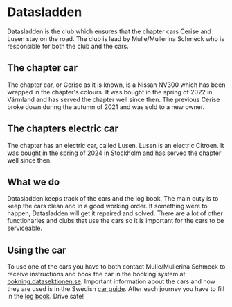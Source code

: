 # Datasladden
Datasladden is the club which ensures that the chapter cars Cerise and Lusen stay on the road. The club is lead by Mulle/Mullerina Schmeck who is responsible for both the club and the cars.

## The chapter car
The chapter car, or Cerise as it is known, is a Nissan NV300 which has been wrapped in the chapter's colours. It was bought in the spring of 2022 in Värmland and has served the chapter well since then. The previous Cerise broke down during the autumn of 2021 and was sold to a new owner.

## The chapters electric car
The chapter has an electric car, called Lusen. Lusen is an electric Citroen. It was bought in the spring of 2024 in Stockholm and has served the chapter well since then.

## What we do
Datasladden keeps track of the cars and the log book. The main duty is to keep the cars clean and in a good working order. If something were to happen, Datasladden will get it repaired and solved. There are a lot of other functionaries and clubs that use the cars so it is important for the cars to be serviceable.

## Using the car
To use one of the cars you have to both contact Mulle/Mullerina Schmeck to receive instructions and book the car in the booking system at [bokning.datasektionen.se](https://bokning.datasektionen.se). Important information about the cars and how they are used is in the Swedish [car guide](https://dsekt.se/bilguide). After each journey you have to fill in the [log book](https://dsekt.se/korjournal). Drive safe!
